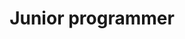 ---
draft: false
name: "Diego Toribio"
title: "Junior programmer"
avatar: {
    src: "https://cdn.discordapp.com/attachments/858522643203489803/1224833605348622497/screenshot20230727211317.bmp?ex=661eee2f&is=660c792f&hm=9174583d910bf4d5189d57fb8b9dc89e88fc0ead6975d0aa7e1a6c1d994b8113&",
    alt: "Broto"
}
publishDate: "2024-04-02 17:33"
---